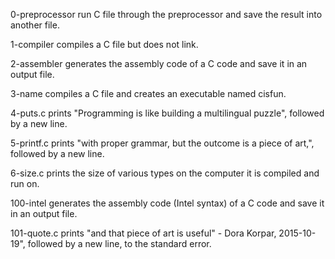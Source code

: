 0-preprocessor
run C file through the preprocessor and save the result into another file.

1-compiler
compiles a C file but does not link.

2-assembler
generates the assembly code of a C code and save it in an output file.

3-name
compiles a C file and creates an executable named cisfun.

4-puts.c
prints "Programming is like building a multilingual puzzle", followed by a new line.

5-printf.c
prints "with proper grammar, but the outcome is a piece of art,", followed by a new line.

6-size.c
prints the size of various types on the computer it is compiled and run on.

100-intel
generates the assembly code (Intel syntax) of a C code and save it in an output file.

101-quote.c
prints "and that piece of art is useful" - Dora Korpar, 2015-10-19", followed by a new line, to the standard error.
